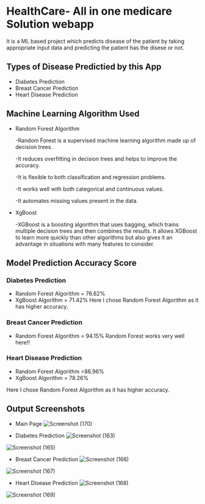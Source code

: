 
# HealthCare- All in one medicare Solution webapp

It is a ML based project which predicts disease of the patient by taking appropriate input data and predicting the patient has the disese or not.




## Types of Disease Predictied by this App

- Diabetes Prediction
- Breast Cancer Prediction
- Heart Disease Prediction

## Machine Learning Algorithm Used

- Random Forest Algorithm

    -Random Forest is a supervised machine learning algorithm made up of decision trees.

    -It reduces overfitting in decision trees and helps to improve the accuracy.

    -It is flexible to both classification and regression problems.

    -It works well with both categorical and continuous values.

    -It automates missing values present in the data.

- XgBoost

    -XGBoost is a boosting algorithm that uses bagging, which trains multiple decision trees and then combines the results. It allows XGBoost to learn more quickly than other algorithms but also gives it an advantage in situations with many features to consider.
    
## Model  Prediction Accuracy Score

### Diabetes Prediction
- Random Forest Algorithm = 76.62%
- XgBoost Algorithm = 71.42%
Here I chose Random Forest Algorithm as it has higher accuracy.

### Breast Cancer Prediction
- Random Forest Algorithm = 94.15%
Random Forest works very well here!!


### Heart Disease Prediction
 - Random Forest Algorithm  =86.96%
 - XgBoost Algorithm = 78.26%

 Here I chose Random Forest Algorithm as it has higher accuracy.

## Output Screenshots
- Main Page
![Screenshot (170)](https://github.com/Amitchawarekar/HealthCare-ML/assets/54398300/a4eaf0f6-49a6-439e-b230-bd1f3f51c628)

- Diabetes Prediction
![Screenshot (163)](https://github.com/Amitchawarekar/HealthCare-ML/assets/54398300/d1968daa-28d1-4779-ab20-861788161624)

![Screenshot (165)](https://github.com/Amitchawarekar/HealthCare-ML/assets/54398300/ec855887-f039-4985-8853-f6494b4d812e)


- Breast Cancer Prediction
![Screenshot (166)](https://github.com/Amitchawarekar/HealthCare-ML/assets/54398300/fc989771-bad7-4dd1-bbec-c34b0d429259)

![Screenshot (167)](https://github.com/Amitchawarekar/HealthCare-ML/assets/54398300/a5e15463-5f44-4348-9c67-b382ee8b21f4)

- Heart Disease Prediction
![Screenshot (168)](https://github.com/Amitchawarekar/HealthCare-ML/assets/54398300/fca52391-0fa2-41e2-9de4-54dbb24826c2)

![Screenshot (169)](https://github.com/Amitchawarekar/HealthCare-ML/assets/54398300/f31960ac-30e4-4bf5-8efb-0f793a774409)
 
